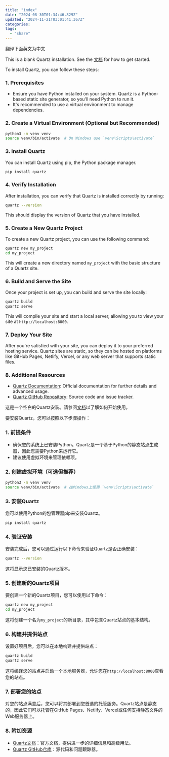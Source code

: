 ```yaml
---
title: "index"
date: "2024-08-30T01:34:46.829Z"
updated: "2024-11-21T03:01:41.367Z"
categories:
tags:
  - "share"
---
```


翻译下面英文为中文

This is a blank Quartz installation. See the [文档](https://bill.is-a.dev/quartz-doc-cn/) for how to get started.

To install Quartz, you can follow these steps:

  ### 1. **Prerequisites**

   - Ensure you have Python installed on your system. Quartz is a Python-based static site generator, so you'll need Python to run it.
   - It's recommended to use a virtual environment to manage dependencies.

  ### 2. **Create a Virtual Environment (Optional but Recommended)**

   ```bash
   python3 -m venv venv
   source venv/bin/activate  # On Windows use `venv\Scripts\activate`
   ```

  ### 3. **Install Quartz**

   You can install Quartz using pip, the Python package manager.

   ```bash
   pip install quartz
   ```

  ### 4. **Verify Installation**

   After installation, you can verify that Quartz is installed correctly by running:

   ```bash
   quartz --version
   ```

   This should display the version of Quartz that you have installed.

  ### 5. **Create a New Quartz Project**

   To create a new Quartz project, you can use the following command:

   ```bash
   quartz new my_project
   cd my_project
   ```

   This will create a new directory named `my_project` with the basic structure of a Quartz site.

  ### 6. **Build and Serve the Site**

   Once your project is set up, you can build and serve the site locally:

   ```bash
   quartz build
   quartz serve
   ```

   This will compile your site and start a local server, allowing you to view your site at `http://localhost:8000`.

  ### 7. **Deploy Your Site**

   After you're satisfied with your site, you can deploy it to your preferred hosting service. Quartz sites are static, so they can be hosted on platforms like GitHub Pages, Netlify, Vercel, or any web server that supports static files.

  ### 8. **Additional Resources**

   - [Quartz Documentation](https://quartz.p3k.io/): Official documentation for further details and advanced usage.
   - [Quartz GitHub Repository](https://github.com/jackyzha0/quartz): Source code and issue tracker.



这是一个空白的Quartz安装。请参阅[文档](https://bill.is-a.dev/quartz-doc-cn/)以了解如何开始使用。

要安装Quartz，您可以按照以下步骤操作：

  ### 1. **前提条件**

   - 确保您的系统上已安装Python。Quartz是一个基于Python的静态站点生成器，因此您需要Python来运行它。
   - 建议使用虚拟环境来管理依赖项。

  ### 2. **创建虚拟环境（可选但推荐）**

   ```bash
   python3 -m venv venv
   source venv/bin/activate  # 在Windows上使用 `venv\Scripts\activate`
   ```

  ### 3. **安装Quartz**

   您可以使用Python的包管理器pip来安装Quartz。

   ```bash
   pip install quartz
   ```

  ### 4. **验证安装**

   安装完成后，您可以通过运行以下命令来验证Quartz是否正确安装：

   ```bash
   quartz --version
   ```

   这将显示您已安装的Quartz版本。

  ### 5. **创建新的Quartz项目**

   要创建一个新的Quartz项目，您可以使用以下命令：

   ```bash
   quartz new my_project
   cd my_project
   ```

   这将创建一个名为`my_project`的新目录，其中包含Quartz站点的基本结构。

  ### 6. **构建并提供站点**

   设置好项目后，您可以在本地构建并提供站点：

   ```bash
   quartz build
   quartz serve
   ```

   这将编译您的站点并启动一个本地服务器，允许您在`http://localhost:8000`查看您的站点。

  ### 7. **部署您的站点**

   对您的站点满意后，您可以将其部署到您首选的托管服务。Quartz站点是静态的，因此它们可以托管在GitHub Pages、Netlify、Vercel或任何支持静态文件的Web服务器上。

  ### 8. **附加资源**

   - [Quartz文档](https://quartz.p3k.io/)：官方文档，提供进一步的详细信息和高级用法。
   - [Quartz GitHub仓库](https://github.com/jackyzha0/quartz)：源代码和问题跟踪器。